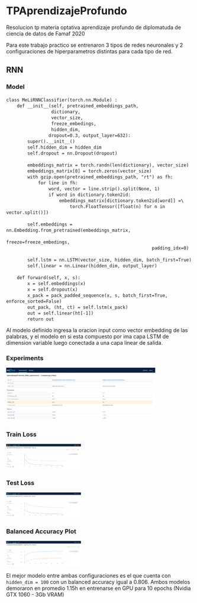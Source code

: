 # TPAprendizajeProfundo
Resolucion tp materia optativa aprendizaje profundo de diplomatuda de ciencia de datos de Famaf 2020

Para este trabajo practico se entrenaron 3 tipos de redes neuronales y 2 configuraciones de hiperparametros distintas para cada tipo de red.

## RNN

### Model

```
class MeLiRNNClassifier(torch.nn.Module) :
    def __init__(self, pretrained_embeddings_path, 
                 dictionary,
                 vector_size,
                 freeze_embedings,
                 hidden_dim,
                dropout=0.3, output_layer=632):
        super().__init__()
        self.hidden_dim = hidden_dim
        self.dropout = nn.Dropout(dropout)
        
        embeddings_matrix = torch.randn(len(dictionary), vector_size)
        embeddings_matrix[0] = torch.zeros(vector_size)
        with gzip.open(pretrained_embeddings_path, "rt") as fh:
            for line in fh:
                word, vector = line.strip().split(None, 1)
                if word in dictionary.token2id:
                    embeddings_matrix[dictionary.token2id[word]] =\
                        torch.FloatTensor([float(n) for n in vector.split()])
        
        self.embeddings = nn.Embedding.from_pretrained(embeddings_matrix,
                                                       freeze=freeze_embedings,
                                                       padding_idx=0)
        
        self.lstm = nn.LSTM(vector_size, hidden_dim, batch_first=True)
        self.linear = nn.Linear(hidden_dim, output_layer)
        
    def forward(self, x, s):
        x = self.embeddings(x)
        x = self.dropout(x)
        x_pack = pack_padded_sequence(x, s, batch_first=True, enforce_sorted=False)
        out_pack, (ht, ct) = self.lstm(x_pack)
        out = self.linear(ht[-1])
        return out
```

Al modelo definido ingresa la oracion input como vector embedding de las palabras, y el modelo en si esta compuesto por ima capa LSTM de dimension variable luego conectada a una capa linear de salida.

### Experiments

<img src="imgs/RNN_experiment_compare.png"
     alt="RNN experiments comparison"
     style="float: center; margin-right: 10px;"
     width=80%/>

### Train Loss

<img src="imgs/RNN_train_loss_plot.png"
     alt="RNN train loss plot"
     style="float: center; margin-right: 10px;"
     width=40%/>


### Test Loss

<img src="imgs/RNN_test_loss_plot.png"
     alt="RNN test loss plot"
     style="float: center; margin-right: 10px;"
     width=40%/>

### Balanced Accuracy Plot

<img src="imgs/RNN_bacc_plot.png"
     alt="RNN balanced accuracy plot"
     style="float: center; margin-right: 10px;"
     width=40%/>

El mejor modelo entre ambas configuraciones es el que cuenta con ```hidden_dim = 100``` con un balanced accuracy igual a 0.806.
Ambos modelos demoraron en promedio 1.15h en entrenarse en GPU para 10 epochs (Nvidia GTX 1060 - 3Gb VRAM) 